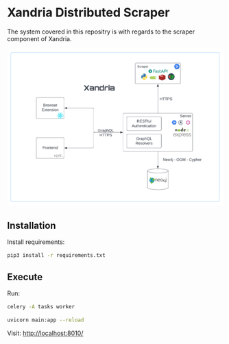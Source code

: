 # Xandria Distributed Scraper

The system covered in this repositry is with regards to the scraper component of Xandria.

![alt text](assets/XandriaDataFlow.png)

## Installation

Install requirements:

```bash
pip3 install -r requirements.txt
```

## Execute

Run:

```bash
celery -A tasks worker
```

```bash
uvicorn main:app --reload
```


Visit: [http://localhost:8010/](http://localhost:8000/)